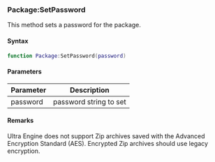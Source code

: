 ### Package:SetPassword

This method sets a password for the package.

#### Syntax

```lua
function Package:SetPassword(password)
```

#### Parameters

| Parameter | Description |
|---|---|
| password | password string to set |

#### Remarks

Ultra Engine does not support Zip archives saved with the Advanced Encryption Standard (AES). Encrypted Zip archives should use legacy encryption.